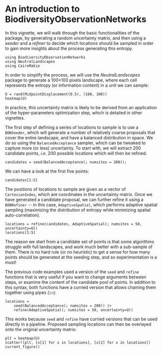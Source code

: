 # An introduction to BiodiversityObservationNetworks

In this vignette, we will walk through the basic functionalities of the package,
by generating a random uncertainty matrix, and then using a *seeder* and a
*refiner* to decide which locations should be sampled in order to gain more
insights about the process generating this entropy. 

```@example 1
using BiodiversityObservationNetworks
using NeutralLandscapes
using CairoMakie
```

In order to simplify the process, we will use the *NeutralLandscapes* package to
generate a 100×100 pixels landscape, where each cell represents the entropy (or
information content) in a unit we can sample:

```@example 1
U = rand(MidpointDisplacement(0.5), (100, 100))
heatmap(U)
```

In practice, this uncertainty matrix is likely to be derived from an application of the hyper-parameters optimization step, which is detailed in other vignettes.

The first step of defining a series of locations to sample is to use a
`BONSeeder`, which will generate a number of relatively coarse proposals that
cover the entire landscape, and have a balanced distribution in space. We do so
using the `BalancedAcceptance` sampler, which can be tweaked to capture more (or
less) uncertainty. To start with, we will extract 200 candidate points, *i.e.*
200 possible locations which will then be refined. 


```@example 1
candidates = seed(BalancedAcceptance(; numsites = 200));
```

We can have a look at the first five points: 

```@example 1
candidates[1:5]
```

The positions of locations to sample are given as a vector of `CartesianIndex`,
which are coordinates in the uncertainty matrix. Once we have generated a
candidate proposal, we can further refine it using a `BONRefiner` -- in this
case, `AdaptiveSpatial`, which performs adaptive spatial sampling (maximizing
the distribution of entropy while minimizing spatial auto-correlation).

```@example 1
locations = refine(candidates, AdaptiveSpatial(; numsites = 50, uncertainty=U))
locations[1:5]
```


The reason we start from a candidate set of points is that some algorithms
struggle with full landscapes, and work much better with a sub-sample of them.
There is no hard rule (or no heuristic) to get a sense for how many points should be generated at the seeding step, and so experimentation is a must!

The previous code examples used a version of the `seed` and `refine` functions
that is very useful if you want to change arguments between steps, or examine
the content of the candidate pool of points. In addition to this syntax, both
functions have a curried version that allows chaining them together using pipes
(`|>`):

```@example 1
locations =
    seed(BalancedAcceptance(; numsites = 200)) |>
    refine(AdaptiveSpatial(; numsites = 50, uncertainty=U))
```

This works because `seed` and `refine` have curried versions that can be used
directly in a pipeline. Proposed sampling locations can then be overlayed onto
the original uncertainty matrix: 

```@example 1
plt = heatmap(U)
scatter!(plt, [x[1] for x in locations], [x[2] for x in locations])
current_figure()
```
